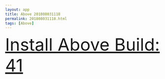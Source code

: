 ```yaml
---
layout: app
title: Above 201808031118
permalink: 201808031118.html
tags: [Above]
---
```

<div class="pure-g">
    <div class="pure-u-1-1" style="font-size: 4em">
        <a class="pure-button-primary" href="itms-services://?action=download-manifest&url=https%3A%2F%2Flitsungyisigono.github.io%2FTestScript%2Fmanifests%2F201808031118.plist"><i class="fa fa-download" aria-hidden="true"></i>Install Above Build: 41</a>
    </div>
</div>